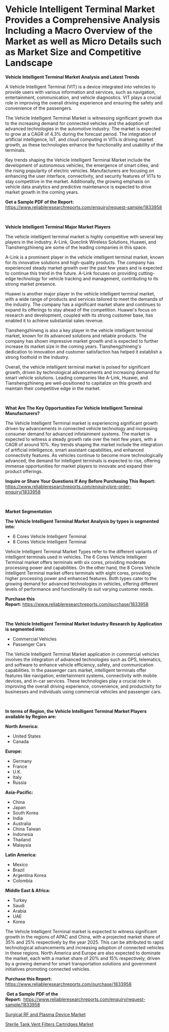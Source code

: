 <p><h1>Vehicle Intelligent Terminal Market Provides a Comprehensive Analysis Including a Macro Overview of the Market as well as Micro Details such as Market Size and Competitive Landscape</h1></p><p><strong>Vehicle Intelligent Terminal Market Analysis and Latest Trends</strong></p>
<p><p>A Vehicle Intelligent Terminal (VIT) is a device integrated into vehicles to provide users with various information and services, such as navigation, entertainment, communication, and vehicle diagnostics. VIT plays a crucial role in improving the overall driving experience and ensuring the safety and convenience of the passengers.</p><p>The Vehicle Intelligent Terminal Market is witnessing significant growth due to the increasing demand for connected vehicles and the adoption of advanced technologies in the automotive industry. The market is expected to grow at a CAGR of 4.3% during the forecast period. The integration of artificial intelligence, IoT, and cloud computing in VITs is driving market growth, as these technologies enhance the functionality and usability of the terminals.</p><p>Key trends shaping the Vehicle Intelligent Terminal Market include the development of autonomous vehicles, the emergence of smart cities, and the rising popularity of electric vehicles. Manufacturers are focusing on enhancing the user interface, connectivity, and security features of VITs to stay competitive in the market. Additionally, the growing emphasis on vehicle data analytics and predictive maintenance is expected to drive market growth in the coming years.</p></p>
<p><strong>Get a Sample PDF of the Report:&nbsp;</strong> <a href="https://www.reliableresearchreports.com/enquiry/request-sample/1833958">https://www.reliableresearchreports.com/enquiry/request-sample/1833958</a></p>
<p>&nbsp;</p>
<p><strong>Vehicle Intelligent Terminal Major Market Players</strong></p>
<p><p>The vehicle intelligent terminal market is highly competitive with several key players in the industry. A-Link, Queclink Wireless Solutions, Huawei, and Tianshengzhineng are some of the leading companies in this space.</p><p>A-Link is a prominent player in the vehicle intelligent terminal market, known for its innovative solutions and high-quality products. The company has experienced steady market growth over the past few years and is expected to continue this trend in the future. A-Link focuses on providing cutting-edge technology for vehicle tracking and management, contributing to its strong market presence.</p><p>Huawei is another major player in the vehicle intelligent terminal market, with a wide range of products and services tailored to meet the demands of the industry. The company has a significant market share and continues to expand its offerings to stay ahead of the competition. Huawei's focus on research and development, coupled with its strong customer base, has enabled it to achieve substantial sales revenue.</p><p>Tianshengzhineng is also a key player in the vehicle intelligent terminal market, known for its advanced solutions and reliable products. The company has shown impressive market growth and is expected to further increase its market size in the coming years. Tianshengzhineng's dedication to innovation and customer satisfaction has helped it establish a strong foothold in the industry.</p><p>Overall, the vehicle intelligent terminal market is poised for significant growth, driven by technological advancements and increasing demand for smart vehicle solutions. Leading companies like A-Link, Huawei, and Tianshengzhineng are well-positioned to capitalize on this growth and maintain their competitive edge in the market.</p></p>
<p>&nbsp;</p>
<p><strong>What Are The Key Opportunities For Vehicle Intelligent Terminal Manufacturers?</strong></p>
<p><p>The Vehicle Intelligent Terminal market is experiencing significant growth driven by advancements in connected vehicle technology and increasing consumer demand for advanced infotainment systems. The market is expected to witness a steady growth rate over the next few years, with a CAGR of around 10%. Key trends shaping the market include the integration of artificial intelligence, smart assistant capabilities, and enhanced connectivity features. As vehicles continue to become more technologically advanced, the demand for intelligent terminals is expected to rise, offering immense opportunities for market players to innovate and expand their product offerings.</p></p>
<p><strong>Inquire or Share Your Questions If Any Before Purchasing This Report:</strong> <a href="https://www.reliableresearchreports.com/enquiry/pre-order-enquiry/1833958">https://www.reliableresearchreports.com/enquiry/pre-order-enquiry/1833958</a></p>
<p>&nbsp;</p>
<p><strong>Market Segmentation</strong></p>
<p><strong>The Vehicle Intelligent Terminal Market Analysis by types is segmented into:</strong></p>
<p><ul><li>6 Cores Vehicle Intelligent Terminal</li><li>8 Cores Vehicle Intelligent Terminal</li></ul></p>
<p><p>Vehicle Intelligent Terminal Market Types refer to the different variants of intelligent terminals used in vehicles. The 6 Cores Vehicle Intelligent Terminal market offers terminals with six cores, providing moderate processing power and capabilities. On the other hand, the 8 Cores Vehicle Intelligent Terminal market offers terminals with eight cores, providing higher processing power and enhanced features. Both types cater to the growing demand for advanced technologies in vehicles, offering different levels of performance and functionality to suit varying customer needs.</p></p>
<p><strong>Purchase this Report:&nbsp;</strong><a href="https://www.reliableresearchreports.com/purchase/1833958">https://www.reliableresearchreports.com/purchase/1833958</a></p>
<p>&nbsp;</p>
<p><strong>The Vehicle Intelligent Terminal Market Industry Research by Application is segmented into:</strong></p>
<p><ul><li>Commercial Vehicles</li><li>Passenger Cars</li></ul></p>
<p><p>The Vehicle Intelligent Terminal Market application in commercial vehicles involves the integration of advanced technologies such as GPS, telematics, and software to enhance vehicle efficiency, safety, and communication capabilities. In the passenger cars market, intelligent terminals offer features like navigation, entertainment systems, connectivity with mobile devices, and in-car services. These technologies play a crucial role in improving the overall driving experience, convenience, and productivity for businesses and individuals using commercial vehicles and passenger cars.</p></p>
<p>&nbsp;</p>
<p><strong>In terms of Region, the Vehicle Intelligent Terminal Market Players available by Region are:</strong></p>
<p>
    <p> <strong> North America: </strong>
        <ul>
            <li>United States</li>
            <li>Canada</li>
        </ul>
        </p> 
    <p> <strong> Europe: </strong>
        <ul>
            <li>Germany</li>
            <li>France</li>
            <li>U.K.</li>
            <li>Italy</li>
            <li>Russia</li>
        </ul>
        </p> 
    <p> <strong> Asia-Pacific: </strong>
        <ul>
            <li>China</li>
            <li>Japan</li>
            <li>South Korea</li>
            <li>India</li>
            <li>Australia</li>
            <li>China Taiwan</li>
            <li>Indonesia</li>
            <li>Thailand</li>
            <li>Malaysia</li>
        </ul>
        </p> 
    <p> <strong> Latin America: </strong>
        <ul>
            <li>Mexico</li>
            <li>Brazil</li>
            <li>Argentina Korea</li>
            <li>Colombia</li>
        </ul>
        </p> 
    <p> <strong> Middle East & Africa: </strong>
        <ul>
            <li>Turkey</li>
            <li>Saudi</li>
            <li>Arabia</li>
            <li>UAE</li>
            <li>Korea</li>
        </ul>
    </p>
    </p>
<p><p>The Vehicle Intelligent Terminal market is expected to witness significant growth in the regions of APAC and China, with a projected market share of 35% and 25% respectively by the year 2025. This can be attributed to rapid technological advancements and increasing adoption of connected vehicles in these regions. North America and Europe are also expected to dominate the market, each with a market share of 20% and 15% respectively, driven by a growing demand for smart transportation solutions and government initiatives promoting connected vehicles.</p></p>
<p><strong>Purchase this Report: </strong><a href="https://www.reliableresearchreports.com/purchase/1833958">https://www.reliableresearchreports.com/purchase/1833958</a></p>
<p>&nbsp;<strong>Get a Sample PDF of the Report:&nbsp;&nbsp;</strong><a href="https://www.reliableresearchreports.com/enquiry/request-sample/1833958">https://www.reliableresearchreports.com/enquiry/request-sample/1833958</a></p>
<p><strong></strong></p>
<p><p><a href="https://github.com/kufem1/Market-Research-Report-List-1/blob/main/surgical-rf-and-plasma-device-market.md">Surgical RF and Plasma Device Market</a></p><p><a href="https://github.com/kosella/Market-Research-Report-List-2/blob/main/sterile-tank-vent-filters-cartridges-market.md">Sterile Tank Vent Filters Cartridges Market</a></p></p>
